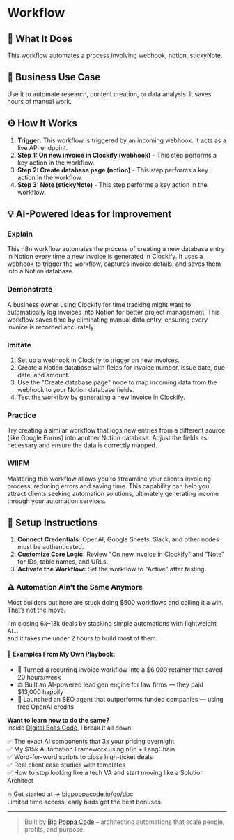 # Workflow

## 🚀 What It Does
This workflow automates a process involving webhook, notion, stickyNote.

## 💼 Business Use Case
Use it to automate research, content creation, or data analysis. It saves hours of manual work.

## ⚙️ How It Works
1.  **Trigger:** This workflow is triggered by an incoming webhook. It acts as a live API endpoint.
2. **Step 1: On new invoice in Clockify (webhook)** - This step performs a key action in the workflow.
3. **Step 2: Create database page (notion)** - This step performs a key action in the workflow.
4. **Step 3: Note (stickyNote)** - This step performs a key action in the workflow.

## 💡 AI-Powered Ideas for Improvement
### Explain
This n8n workflow automates the process of creating a new database entry in Notion every time a new invoice is generated in Clockify. It uses a webhook to trigger the workflow, captures invoice details, and saves them into a Notion database.

### Demonstrate
A business owner using Clockify for time tracking might want to automatically log invoices into Notion for better project management. This workflow saves time by eliminating manual data entry, ensuring every invoice is recorded accurately.

### Imitate
1. Set up a webhook in Clockify to trigger on new invoices.
2. Create a Notion database with fields for invoice number, issue date, due date, and amount.
3. Use the "Create database page" node to map incoming data from the webhook to your Notion database fields.
4. Test the workflow by generating a new invoice in Clockify.

### Practice
Try creating a similar workflow that logs new entries from a different source (like Google Forms) into another Notion database. Adjust the fields as necessary and ensure the data is correctly mapped.

### WIIFM
Mastering this workflow allows you to streamline your client’s invoicing process, reducing errors and saving time. This capability can help you attract clients seeking automation solutions, ultimately generating income through your automation services.

## 🔧 Setup Instructions
1. **Connect Credentials:** OpenAI, Google Sheets, Slack, and other nodes must be authenticated.
2. **Customize Core Logic:** Review "On new invoice in Clockify" and "Note" for IDs, table names, and URLs.
3. **Activate the Workflow:** Set the workflow to "Active" after testing.

### ⚠️ Automation Ain’t the Same Anymore

Most builders out here are stuck doing $500 workflows and calling it a win.  
That’s not the move.  

I'm closing $6k–$13k deals by stacking simple automations with lightweight AI...  
and it takes me under 2 hours to build most of them.

#### 🧠 Examples From My Own Playbook:
- 🔁 Turned a recurring invoice workflow into a $6,000 retainer that saved 20 hours/week  
- ⚖️ Built an AI-powered lead gen engine for law firms — they paid $13,000 happily  
- 🚀 Launched an SEO agent that outperforms funded companies — using free OpenAI credits  

**Want to learn how to do the same?**  
Inside [Digital Boss Code](https://bigpoppacode.io/go/dbc), I break it all down:

✅ The exact AI components that 3x your pricing overnight  
✅ My $15k Automation Framework using n8n + LangChain  
✅ Word-for-word scripts to close high-ticket deals  
✅ Real client case studies with templates  
✅ How to stop looking like a tech VA and start moving like a Solution Architect  

🔥 Get started at → [bigpoppacode.io/go/dbc](https://bigpoppacode.io/go/dbc)  
Limited time access, early birds get the best bonuses.

---
> Built by [Big Poppa Code](https://bigpoppacode.io) – architecting automations that scale people, profits, and purpose.
